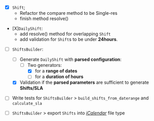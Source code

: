 - [X] `Shift`;
    - Refactor the compare method to be Single-res
    - finish method resolve()
- [X]`DailyShift`:
    - add resolve() method for overlapping `Shift`
    - add validation for `Shift`s to be under **24hours**.
- [ ] `ShiftsBuilder`:
    - [ ] Generate `DailyShift` with **parsed configuration**:
        - [ ] Two generators:
            - [X] for a **range of dates**
            - [ ] for a **duration of hours**
    - [X] Validation if the **parsed parameters** are sufficient to generate **Shifts/SLA**
- [ ] Write tests for `ShiftsBuilder` > `build_shifts_from_daterange` and `calculate_sla`
- [ ] `ShiftsBuilder` > export `Shifts` into [*iCalendar*][1] file type


[1]: https://support.google.com/calendar/answer/37111?hl=en